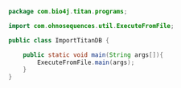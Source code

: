 
```java
package com.bio4j.titan.programs;

import com.ohnosequences.util.ExecuteFromFile;

public class ImportTitanDB {

    public static void main(String args[]){
        ExecuteFromFile.main(args);
    }
}

```




[main/java/com/bio4j/titan/model/enzyme/programs/ImportEnzymeDBTitan.java]: ../model/enzyme/programs/ImportEnzymeDBTitan.java.md
[main/java/com/bio4j/titan/model/enzyme/TitanEnzymeDBGraph.java]: ../model/enzyme/TitanEnzymeDBGraph.java.md
[main/java/com/bio4j/titan/model/geninfo/TitanGenInfoGraph.java]: ../model/geninfo/TitanGenInfoGraph.java.md
[main/java/com/bio4j/titan/model/go/programs/ImportGOTitan.java]: ../model/go/programs/ImportGOTitan.java.md
[main/java/com/bio4j/titan/model/go/TitanGoGraph.java]: ../model/go/TitanGoGraph.java.md
[main/java/com/bio4j/titan/model/ncbiTaxonomy/programs/ImportNCBITaxonomyTitan.java]: ../model/ncbiTaxonomy/programs/ImportNCBITaxonomyTitan.java.md
[main/java/com/bio4j/titan/model/ncbiTaxonomy/TitanNCBITaxonomyGraph.java]: ../model/ncbiTaxonomy/TitanNCBITaxonomyGraph.java.md
[main/java/com/bio4j/titan/model/ncbiTaxonomy_geninfo/programs/ImportGenInfoNCBITaxonIndexTitan.java]: ../model/ncbiTaxonomy_geninfo/programs/ImportGenInfoNCBITaxonIndexTitan.java.md
[main/java/com/bio4j/titan/model/ncbiTaxonomy_geninfo/TitanNCBITaxonomyGenInfoGraph.java]: ../model/ncbiTaxonomy_geninfo/TitanNCBITaxonomyGenInfoGraph.java.md
[main/java/com/bio4j/titan/model/uniprot/programs/ImportIsoformSequencesTitan.java]: ../model/uniprot/programs/ImportIsoformSequencesTitan.java.md
[main/java/com/bio4j/titan/model/uniprot/programs/ImportProteinInteractionsTitan.java]: ../model/uniprot/programs/ImportProteinInteractionsTitan.java.md
[main/java/com/bio4j/titan/model/uniprot/programs/ImportProteinInteractionsUsingFolderTitan.java]: ../model/uniprot/programs/ImportProteinInteractionsUsingFolderTitan.java.md
[main/java/com/bio4j/titan/model/uniprot/programs/ImportUniProtEdgesTitan.java]: ../model/uniprot/programs/ImportUniProtEdgesTitan.java.md
[main/java/com/bio4j/titan/model/uniprot/programs/ImportUniProtEdgesUsingFolderTitan.java]: ../model/uniprot/programs/ImportUniProtEdgesUsingFolderTitan.java.md
[main/java/com/bio4j/titan/model/uniprot/programs/ImportUniProtTitan.java]: ../model/uniprot/programs/ImportUniProtTitan.java.md
[main/java/com/bio4j/titan/model/uniprot/programs/ImportUniProtVerticesTitan.java]: ../model/uniprot/programs/ImportUniProtVerticesTitan.java.md
[main/java/com/bio4j/titan/model/uniprot/programs/ImportUniProtVerticesUsingFolderTitan.java]: ../model/uniprot/programs/ImportUniProtVerticesUsingFolderTitan.java.md
[main/java/com/bio4j/titan/model/uniprot/programs/SplitUniProtXMLFile.java]: ../model/uniprot/programs/SplitUniProtXMLFile.java.md
[main/java/com/bio4j/titan/model/uniprot/TitanUniProtGraph.java]: ../model/uniprot/TitanUniProtGraph.java.md
[main/java/com/bio4j/titan/model/uniprot_enzyme/programs/ImportUniProtEnzymeDBTitan.java]: ../model/uniprot_enzyme/programs/ImportUniProtEnzymeDBTitan.java.md
[main/java/com/bio4j/titan/model/uniprot_enzyme/programs/ImportUniProtEnzymeDBUsingFolderTitan.java]: ../model/uniprot_enzyme/programs/ImportUniProtEnzymeDBUsingFolderTitan.java.md
[main/java/com/bio4j/titan/model/uniprot_enzyme/TitanUniProtEnzymeGraph.java]: ../model/uniprot_enzyme/TitanUniProtEnzymeGraph.java.md
[main/java/com/bio4j/titan/model/uniprot_go/programs/ImportUniProtGoTitan.java]: ../model/uniprot_go/programs/ImportUniProtGoTitan.java.md
[main/java/com/bio4j/titan/model/uniprot_go/programs/ImportUniProtGoUsingFolderTitan.java]: ../model/uniprot_go/programs/ImportUniProtGoUsingFolderTitan.java.md
[main/java/com/bio4j/titan/model/uniprot_go/TitanUniProtGoGraph.java]: ../model/uniprot_go/TitanUniProtGoGraph.java.md
[main/java/com/bio4j/titan/model/uniprot_ncbiTaxonomy/programs/ImportUniProtNCBITaxonomyTitan.java]: ../model/uniprot_ncbiTaxonomy/programs/ImportUniProtNCBITaxonomyTitan.java.md
[main/java/com/bio4j/titan/model/uniprot_ncbiTaxonomy/programs/ImportUniProtNCBITaxonomyUsingFolderTitan.java]: ../model/uniprot_ncbiTaxonomy/programs/ImportUniProtNCBITaxonomyUsingFolderTitan.java.md
[main/java/com/bio4j/titan/model/uniprot_ncbiTaxonomy/TitanUniProtNCBITaxonomyGraph.java]: ../model/uniprot_ncbiTaxonomy/TitanUniProtNCBITaxonomyGraph.java.md
[main/java/com/bio4j/titan/model/uniprot_uniref/programs/ImportUniProtUniRefTitan.java]: ../model/uniprot_uniref/programs/ImportUniProtUniRefTitan.java.md
[main/java/com/bio4j/titan/model/uniprot_uniref/programs/ImportUniProtUniRefUsingFolderTitan.java]: ../model/uniprot_uniref/programs/ImportUniProtUniRefUsingFolderTitan.java.md
[main/java/com/bio4j/titan/model/uniprot_uniref/TitanUniProtUniRefGraph.java]: ../model/uniprot_uniref/TitanUniProtUniRefGraph.java.md
[main/java/com/bio4j/titan/model/uniref/programs/ImportUniRefTitan.java]: ../model/uniref/programs/ImportUniRefTitan.java.md
[main/java/com/bio4j/titan/model/uniref/programs/SplitUniRefXMLFile.java]: ../model/uniref/programs/SplitUniRefXMLFile.java.md
[main/java/com/bio4j/titan/model/uniref/TitanUniRefGraph.java]: ../model/uniref/TitanUniRefGraph.java.md
[main/java/com/bio4j/titan/programs/ImportTitanDB.java]: ImportTitanDB.java.md
[main/java/com/bio4j/titan/util/DefaultTitanGraph.java]: ../util/DefaultTitanGraph.java.md
[test/java/com/bio4j/titan/tests/enzymedb.scala]: ../../../../../../test/java/com/bio4j/titan/tests/enzymedb.scala.md
[test/java/com/bio4j/titan/tests/go.scala]: ../../../../../../test/java/com/bio4j/titan/tests/go.scala.md
[test/java/com/bio4j/titan/tests/ImportEnzymeDBTitanTest.java]: ../../../../../../test/java/com/bio4j/titan/tests/ImportEnzymeDBTitanTest.java.md
[test/java/com/bio4j/titan/tests/ImportGOTitanTest.java]: ../../../../../../test/java/com/bio4j/titan/tests/ImportGOTitanTest.java.md
[test/java/com/bio4j/titan/tests/ImportUniProtGoTitanTest.java]: ../../../../../../test/java/com/bio4j/titan/tests/ImportUniProtGoTitanTest.java.md
[test/java/com/bio4j/titan/tests/ImportUniRefTitanTest.java]: ../../../../../../test/java/com/bio4j/titan/tests/ImportUniRefTitanTest.java.md
[test/java/com/bio4j/titan/tests/IndexTestSuite.scala]: ../../../../../../test/java/com/bio4j/titan/tests/IndexTestSuite.scala.md
[test/java/com/bio4j/titan/tests/IndicesTest.java]: ../../../../../../test/java/com/bio4j/titan/tests/IndicesTest.java.md
[test/java/com/bio4j/titan/tests/uniprot_go.scala]: ../../../../../../test/java/com/bio4j/titan/tests/uniprot_go.scala.md
[test/java/com/bio4j/titan/tests/uniref.scala]: ../../../../../../test/java/com/bio4j/titan/tests/uniref.scala.md